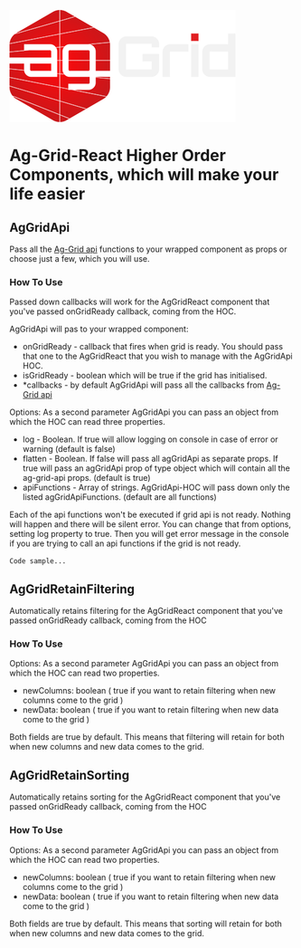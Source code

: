 ![ag grid logo](img/logo.png)
# Ag-Grid-React Higher Order Components, which will make your life easier

## AgGridApi 

  Pass all the [Ag-Grid api](https://www.ag-grid.com/javascript-grid-api/) functions to your wrapped component as props
or choose just a few, which you will use.

### How To Use

  Passed down callbacks will work for the AgGridReact component that you've passed onGridReady callback, coming from the HOC.
 
  AgGridApi will pas to your wrapped component:
  * onGridReady - callback that fires when grid is ready.
    You should pass that one to the AgGridReact that you wish to manage with the AgGridApi HOC.
  * isGridReady - boolean which will be true if the grid has initialised.
  * *callbacks - by default AgGridApi will pass all the callbacks from [Ag-Grid api](https://www.ag-grid.com/javascript-grid-api/)
  
  Options:
    As a second parameter AgGridApi you can pass an object from which the HOC can read three properties.
  * log - Boolean. If true will allow logging on console in case of error or warning (default is false)
  * flatten - Boolean. If false will pass all agGridApi as separate props. If true will pass an agGridApi prop
  of type object which will contain all the ag-grid-api props. (default is true)
  * apiFunctions - Array of strings. AgGridApi-HOC will pass down only the listed agGridApiFunctions.
  (default are all functions)
    
Each of the api functions won't be executed if grid api is not ready. Nothing will happen and there will be silent error.
You can change that from options, setting log property to true. Then you will get error message in the console if you are trying
to call an api functions if the grid is not ready.


````
Code sample...
````

## AgGridRetainFiltering

  Automatically retains filtering for the AgGridReact component that you've passed onGridReady callback, coming from the HOC
  
### How To Use

  Options:
  As a second parameter AgGridApi you can pass an object from which the HOC can read two properties.
   * newColumns: boolean ( true if you want to retain filtering when new columns come to the grid )
   * newData: boolean ( true if you want to retain filtering when new data come to the grid )
  
  Both fields are true by default. This means that filtering will retain for both when new columns and new data comes to
  the grid.
  
## AgGridRetainSorting

  Automatically retains sorting for the AgGridReact component that you've passed onGridReady callback, coming from the HOC
  
### How To Use

  Options:
  As a second parameter AgGridApi you can pass an object from which the HOC can read two properties.
   * newColumns: boolean ( true if you want to retain filtering when new columns come to the grid )
   * newData: boolean ( true if you want to retain filtering when new data come to the grid )
  
  Both fields are true by default. This means that sorting will retain for both when new columns and new data comes to
  the grid.